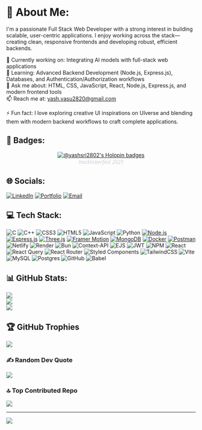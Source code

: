 # 💫 About Me:
I'm a passionate Full Stack Web Developer with a strong interest in building scalable, user-centric applications. I enjoy working across the stack—creating clean, responsive frontends and developing robust, efficient backends.

🔭 Currently working on: Integrating AI models with full-stack web applications</br>
🌱 Learning: Advanced Backend Development (Node.js, Express.js), Databases, and Authentication/Authorization workflows</br>
💬 Ask me about: HTML, CSS, JavaScript, React, Node.js, Express.js, and modern frontend tools</br>
📫 Reach me at: yash.vasu2820@gmail.com

⚡ Fun fact: I love exploring creative UI inspirations on UIverse and blending them with modern backend workflows to craft complete applications.

## 🏅 Badges:
<p align="center">
  <a href="https://holopin.io/@yashsri2802">
    <img src="https://holopin.me/yashsri2802" alt="@yashsri2802's Holopin badges" />
  </a>
  <br>
  <span style="font-size:14px; color:#c9d1d9; font-family:'Segoe UI', sans-serif;">
    <i>Hacktoberfest 2025</i>
  </span>
</p>

## 🌐 Socials:
[![LinkedIn](https://img.shields.io/badge/LinkedIn-%230077B5.svg?logo=linkedin&logoColor=white)](https://www.linkedin.com/in/yash-srivastava-771315358/) [![Portfolio](https://img.shields.io/badge/Portfolio-%23000000.svg?logo=vercel&logoColor=white)](https://folio-yash.netlify.app/) [![Email](https://img.shields.io/badge/Email-D14836.svg?logo=gmail&logoColor=white)](mailto:yash.vasu2820@gmail.com)

## 💻 Tech Stack:
![C](https://img.shields.io/badge/c-%2300599C.svg?style=for-the-badge&logo=c&logoColor=white) ![C++](https://img.shields.io/badge/c++-%2300599C.svg?style=for-the-badge&logo=c%2B%2B&logoColor=white) ![CSS3](https://img.shields.io/badge/css3-%231572B6.svg?style=for-the-badge&logo=css3&logoColor=white) ![HTML5](https://img.shields.io/badge/html5-%23E34F26.svg?style=for-the-badge&logo=html5&logoColor=white) ![JavaScript](https://img.shields.io/badge/javascript-%23323330.svg?style=for-the-badge&logo=javascript&logoColor=%23F7DF1E) ![Python](https://img.shields.io/badge/python-3670A0?style=for-the-badge&logo=python&logoColor=ffdd54) [![Node.js](https://img.shields.io/badge/Node.js-339933?style=for-the-badge&logo=nodedotjs&logoColor=white)](https://nodejs.org/) [![Express.js](https://img.shields.io/badge/Express.js-000000?style=for-the-badge&logo=express&logoColor=white)](https://expressjs.com/) [![Three.js](https://img.shields.io/badge/Three.js-000000?style=for-the-badge&logo=threedotjs&logoColor=white)](https://threejs.org/) [![Framer Motion](https://img.shields.io/badge/Framer%20Motion-0055FF?style=for-the-badge&logo=framer&logoColor=white)](https://www.framer.com/motion/) [![MongoDB](https://img.shields.io/badge/MongoDB-47A248?style=for-the-badge&logo=mongodb&logoColor=white)](https://www.mongodb.com/) [![Docker](https://img.shields.io/badge/Docker-2496ED?style=for-the-badge&logo=docker&logoColor=white)](https://www.docker.com/) [![Postman](https://img.shields.io/badge/Postman-FF6C37?style=for-the-badge&logo=postman&logoColor=white)](https://www.postman.com/) ![Netlify](https://img.shields.io/badge/netlify-%23000000.svg?style=for-the-badge&logo=netlify&logoColor=#00C7B7) ![Render](https://img.shields.io/badge/Render-%46E3B7.svg?style=for-the-badge&logo=render&logoColor=white) ![Bun](https://img.shields.io/badge/Bun-%23000000.svg?style=for-the-badge&logo=bun&logoColor=white) ![Context-API](https://img.shields.io/badge/Context--Api-000000?style=for-the-badge&logo=react) ![EJS](https://img.shields.io/badge/ejs-%23B4CA65.svg?style=for-the-badge&logo=ejs&logoColor=black) ![JWT](https://img.shields.io/badge/JWT-black?style=for-the-badge&logo=JSON%20web%20tokens) ![NPM](https://img.shields.io/badge/NPM-%23CB3837.svg?style=for-the-badge&logo=npm&logoColor=white) ![React](https://img.shields.io/badge/react-%2320232a.svg?style=for-the-badge&logo=react&logoColor=%2361DAFB) ![React Query](https://img.shields.io/badge/-React%20Query-FF4154?style=for-the-badge&logo=react%20query&logoColor=white) ![React Router](https://img.shields.io/badge/React_Router-CA4245?style=for-the-badge&logo=react-router&logoColor=white) ![Styled Components](https://img.shields.io/badge/styled--components-DB7093?style=for-the-badge&logo=styled-components&logoColor=white) ![TailwindCSS](https://img.shields.io/badge/tailwindcss-%2338B2AC.svg?style=for-the-badge&logo=tailwind-css&logoColor=white) ![Vite](https://img.shields.io/badge/vite-%23646CFF.svg?style=for-the-badge&logo=vite&logoColor=white) ![MySQL](https://img.shields.io/badge/mysql-4479A1.svg?style=for-the-badge&logo=mysql&logoColor=white) ![Postgres](https://img.shields.io/badge/postgres-%23316192.svg?style=for-the-badge&logo=postgresql&logoColor=white) ![GitHub](https://img.shields.io/badge/github-%23121011.svg?style=for-the-badge&logo=github&logoColor=white) ![Babel](https://img.shields.io/badge/Babel-F9DC3e?style=for-the-badge&logo=babel&logoColor=black)

## 📊 GitHub Stats:
![](https://github-readme-stats.vercel.app/api?username=yashsri2802&theme=nightowl&hide_border=false&include_all_commits=true&count_private=false)<br/>
![](https://nirzak-streak-stats.vercel.app/?user=yashsri2802&theme=nightowl&hide_border=false)<br/>
![](https://github-readme-stats.vercel.app/api/top-langs/?username=yashsri2802&theme=nightowl&hide_border=false&include_all_commits=true&count_private=false&layout=compact)

## 🏆 GitHub Trophies
![](https://github-profile-trophy.vercel.app/?username=yashsri2802&theme=nightowl&no-frame=false&no-bg=true&margin-w=4)

### ✍️ Random Dev Quote
![](https://quotes-github-readme.vercel.app/api?type=horizontal&theme=dark)

### 🔝 Top Contributed Repo
![](https://github-contributor-stats.vercel.app/api?username=yashsri2802&limit=5&theme=dark&combine_all_yearly_contributions=true)

---
[![](https://visitcount.itsvg.in/api?id=yashsri2802&icon=0&color=0)](https://visitcount.itsvg.in)

<!-- Proudly created with GPRM ( https://gprm.itsvg.in ) -->
